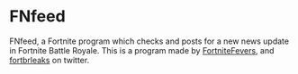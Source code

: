 # FNfeed
FNfeed, a Fortnite program which checks and posts for a new news update in Fortnite Battle Royale.
This is a program made by [FortniteFevers](https://twitter.com/fortnitefevers), and [fortbrleaks](https://twitter.com/fortbrleaks) on twitter.
